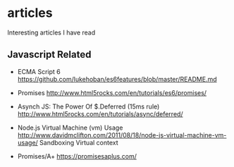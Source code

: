 # articles
Interesting articles I have read

## Javascript Related

- ECMA Script 6
https://github.com/lukehoban/es6features/blob/master/README.md

- Promises
http://www.html5rocks.com/en/tutorials/es6/promises/

- Asynch JS: The Power Of $.Deferred (15ms rule) 
http://www.html5rocks.com/en/tutorials/async/deferred/


- Node.js Virtual Machine (vm) Usage
http://www.davidmclifton.com/2011/08/18/node-js-virtual-machine-vm-usage/
Sandboxing Virtual context

- Promises/A+
https://promisesaplus.com/

